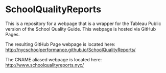 # SchoolQualityReports

This is a repository for a webpage that is a wrapper for the Tableau Public version of the School Quality Guide.  This webpage is hosted via GitHub Pages.

The resulting GitHub Page webpage is located here:
http://nycschoolperformance.github.io/SchoolQualityReports/

The CNAME aliased webpage is located here:
http://www.schoolqualityreports.nyc/
